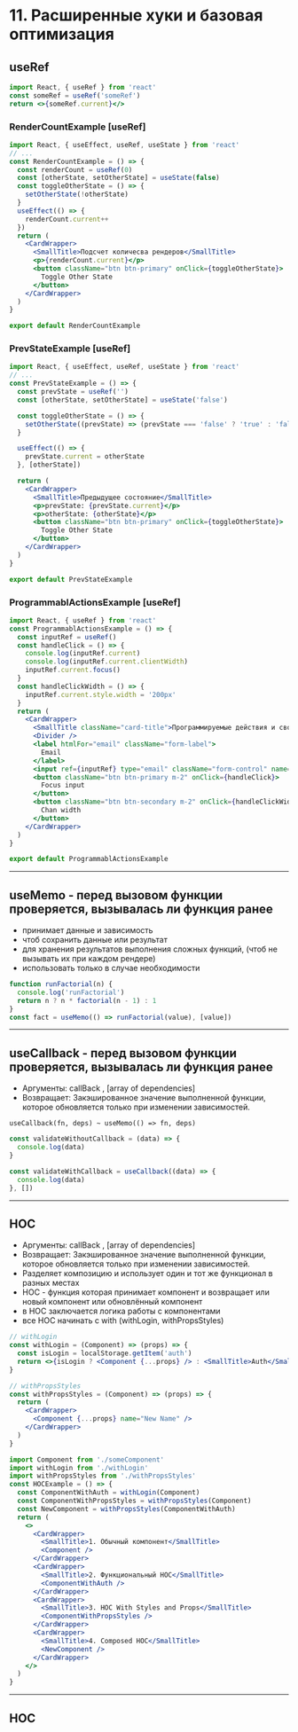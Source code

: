 # 11. Расширенные хуки и базовая оптимизация

## useRef

```jsx
import React, { useRef } from 'react'
const someRef = useRef('someRef')
return <>{someRef.current}</>
```

### RenderCountExample [useRef]

```jsx
import React, { useEffect, useRef, useState } from 'react'
// ...
const RenderCountExample = () => {
  const renderCount = useRef(0)
  const [otherState, setOtherState] = useState(false)
  const toggleOtherState = () => {
    setOtherState(!otherState)
  }
  useEffect(() => {
    renderCount.current++
  })
  return (
    <CardWrapper>
      <SmallTitle>Подсчет количесва рендеров</SmallTitle>
      <p>{renderCount.current}</p>
      <button className="btn btn-primary" onClick={toggleOtherState}>
        Toggle Other State
      </button>
    </CardWrapper>
  )
}

export default RenderCountExample
```

### PrevStateExample [useRef]

```jsx
import React, { useEffect, useRef, useState } from 'react'
// ...
const PrevStateExample = () => {
  const prevState = useRef('')
  const [otherState, setOtherState] = useState('false')

  const toggleOtherState = () => {
    setOtherState((prevState) => (prevState === 'false' ? 'true' : 'false'))
  }

  useEffect(() => {
    prevState.current = otherState
  }, [otherState])

  return (
    <CardWrapper>
      <SmallTitle>Предыдущее состояние</SmallTitle>
      <p>prevState: {prevState.current}</p>
      <p>otherState: {otherState}</p>
      <button className="btn btn-primary" onClick={toggleOtherState}>
        Toggle Other State
      </button>
    </CardWrapper>
  )
}

export default PrevStateExample
```

### ProgrammablActionsExample [useRef]

```jsx
import React, { useRef } from 'react'
const ProgrammablActionsExample = () => {
  const inputRef = useRef()
  const handleClick = () => {
    console.log(inputRef.current)
    console.log(inputRef.current.clientWidth)
    inputRef.current.focus()
  }
  const handleClickWidth = () => {
    inputRef.current.style.width = '200px'
  }
  return (
    <CardWrapper>
      <SmallTitle className="card-title">Программируемые действия и свойства</SmallTitle>
      <Divider />
      <label htmlFor="email" className="form-label">
        Email
      </label>
      <input ref={inputRef} type="email" className="form-control" name="email" id="email" />
      <button className="btn btn-primary m-2" onClick={handleClick}>
        Focus input
      </button>
      <button className="btn btn-secondary m-2" onClick={handleClickWidth}>
        Chan width
      </button>
    </CardWrapper>
  )
}

export default ProgrammablActionsExample
```

---

## useMemo - перед вызовом функции проверяется, вызывалась ли функция ранее

- принимает данные и зависимость
- чтоб сохранить данные или результат
- для хранения результатов выполнения сложных функций, (чтоб не вызывать их при каждом рендере)
- использовать только в случае необходимости

```jsx
function runFactorial(n) {
  console.log('runFactorial')
  return n ? n * factorial(n - 1) : 1
}
const fact = useMemo(() => runFactorial(value), [value])
```

---

## useCallback - перед вызовом функции проверяется, вызывалась ли функция ранее

- Аргументы: callBack , [array of dependencies]
- Возвращает: Закэшированное значение выполненной функции, которое обновляется только при изменении зависимостей.

```code
useCallback(fn, deps) ~ useMemo(() => fn, deps)
```

```jsx
const validateWithoutCallback = (data) => {
  console.log(data)
}

const validateWithCallback = useCallback((data) => {
  console.log(data)
}, [])
```

---

## HOC

- Аргументы: callBack , [array of dependencies]
- Возвращает: Закэшированное значение выполненной функции, которое обновляется только при изменении зависимостей.
- Разделяет композицию и использует один и тот же функционал в разных местах
- HOC - функция которая принимает компонент и возвращает или новый компонент или обновлённый компонент
- в HOC заключается логика работы с компонентами
- все HOC начинать с with (withLogin, withPropsStyles)

```jsx
// withLogin
const withLogin = (Component) => (props) => {
  const isLogin = localStorage.getItem('auth')
  return <>{isLogin ? <Component {...props} /> : <SmallTitle>Auth</SmallTitle>}</>
}
```

```jsx
// withPropsStyles
const withPropsStyles = (Component) => (props) => {
  return (
    <CardWrapper>
      <Component {...props} name="New Name" />
    </CardWrapper>
  )
}
```

```jsx
import Component from './someComponent'
import withLogin from './withLogin'
import withPropsStyles from './withPropsStyles'
const HOCExample = () => {
  const ComponentWithAuth = withLogin(Component)
  const ComponentWithPropsStyles = withPropsStyles(Component)
  const NewComponent = withPropsStyles(ComponentWithAuth)
  return (
    <>
      <CardWrapper>
        <SmallTitle>1. Обычный компонент</SmallTitle>
        <Component />
      </CardWrapper>
      <CardWrapper>
        <SmallTitle>2. Функциональный HOC</SmallTitle>
        <ComponentWithAuth />
      </CardWrapper>
      <CardWrapper>
        <SmallTitle>3. HOC With Styles and Props</SmallTitle>
        <ComponentWithPropsStyles />
      </CardWrapper>
      <CardWrapper>
        <SmallTitle>4. Composed HOC</SmallTitle>
        <NewComponent />
      </CardWrapper>
    </>
  )
}
```

---

## HOC
